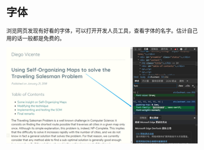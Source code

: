 # 字体

浏览网页发现有好看的字体，可以打开开发人员工具，查看字体的名字。估计自己用的话一般都是免费的。

![alt](assets/%E5%AD%97%E4%BD%93/2020-10-05-14-55-32.png)
